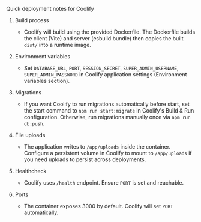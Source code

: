 Quick deployment notes for Coolify

1. Build process
   - Coolify will build using the provided Dockerfile. The Dockerfile builds the client (Vite) and server (esbuild bundle) then copies the built `dist/` into a runtime image.

2. Environment variables
   - Set `DATABASE_URL`, `PORT`, `SESSION_SECRET`, `SUPER_ADMIN_USERNAME`, `SUPER_ADMIN_PASSWORD` in Coolify application settings (Environment variables section).

3. Migrations
   - If you want Coolify to run migrations automatically before start, set the start command to `npm run start:migrate` in Coolify's Build & Run configuration. Otherwise, run migrations manually once via `npm run db:push`.

4. File uploads
   - The application writes to `/app/uploads` inside the container. Configure a persistent volume in Coolify to mount to `/app/uploads` if you need uploads to persist across deployments.

5. Healthcheck
   - Coolify uses `/health` endpoint. Ensure `PORT` is set and reachable.

6. Ports
   - The container exposes 3000 by default. Coolify will set `PORT` automatically.
